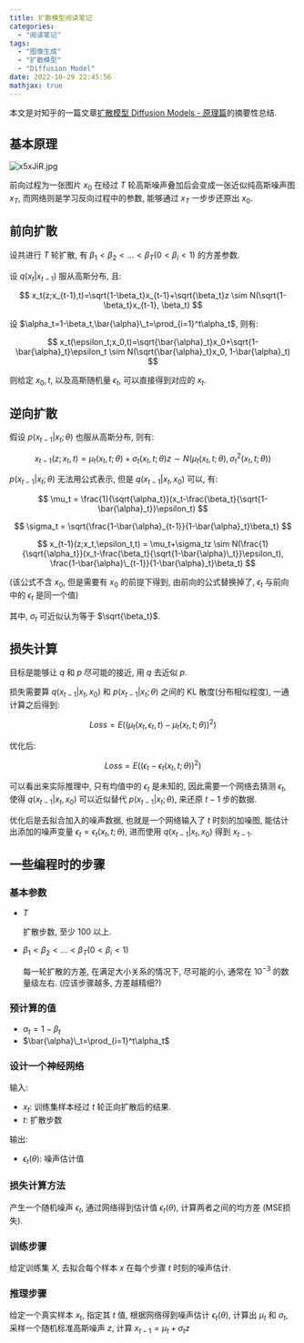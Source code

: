 ```yaml
---
title: 扩散模型阅读笔记
categories:
  - "阅读笔记"
tags:
  - "图像生成"
  - "扩散模型"
  - "Diffusion Model"
date: 2022-10-29 22:45:56
mathjax: true
---
```


本文是对知乎的一篇文章[扩散模型 Diffusion Models - 原理篇](https://zhuanlan.zhihu.com/p/548112711)的摘要性总结.

<!-- more -->

## 基本原理

![x5xJiR.jpg](/static/image/diffusion-model/x5xJiR.jpg)

前向过程为一张图片 $x_0$ 在经过 $T$ 轮高斯噪声叠加后会变成一张近似纯高斯噪声图 $x_T$, 而网络则是学习反向过程中的参数, 能够通过 $x_T$ 一步步还原出 $x_0$.

## 前向扩散

设共进行 $T$ 轮扩散, 有 $\beta_1 < \beta_2 < \dots < \beta_T (0 < \beta_i < 1)$ 的方差参数.

设 $q(x_t|x_{t-1})$ 服从高斯分布, 且:

$$
x_t(z;x_{t-1},t)=\sqrt{1-\beta_t}x_{t-1}+\sqrt{\beta_t}z \sim N(\sqrt{1-\beta_t}x_{t-1}, \beta_t)
$$

设 $\alpha_t=1-\beta_t,\bar{\alpha}\_t=\prod_{i=1}^t\alpha_t$, 则有:

$$
x_t(\epsilon_t;x_0,t)=\sqrt{\bar{\alpha}_t}x_0+\sqrt{1-\bar{\alpha}_t}\epsilon_t \sim N(\sqrt{\bar{\alpha}_t}x_0, 1-\bar{\alpha}_t)
$$

则给定 $x_0,t$, 以及高斯随机量 $\epsilon_t$, 可以直接得到对应的 $x_t$.

## 逆向扩散

假设 $p(x_{t-1}|x_t;\theta)$ 也服从高斯分布, 则有:

$$
x_{t-1}(z;x_t,t) = \mu_t(x_t, t;\theta)+\sigma_t(x_t, t;\theta)z \sim N(\mu_t(x_t, t;\theta), \sigma^2_t(x_t, t;\theta))
$$

$p(x_{t-1}|x_t;\theta)$ 无法用公式表示, 但是 $q(x_{t-1}|x_t,x_0)$ 可以, 有:

$$
\mu_t = \frac{1}{\sqrt{\alpha_t}}(x_t-\frac{\beta_t}{\sqrt{1-\bar{\alpha}_t}}\epsilon_t)
$$

$$
\sigma_t = \sqrt{\frac{1-\bar{\alpha}_{t-1}}{1-\bar{\alpha}_t}\beta_t}
$$

$$
x_{t-1}(z;x_t,\epsilon_t,t) = \mu_t+\sigma_tz \sim N(\frac{1}{\sqrt{\alpha_t}}(x_t-\frac{\beta_t}{\sqrt{1-\bar{\alpha}\_t}}\epsilon_t), \frac{1-\bar{\alpha}\_{t-1}}{1-\bar{\alpha}_t}\beta_t)
$$

(该公式不含 $x_0$, 但是需要有 $x_0$ 的前提下得到, 由前向的公式替换掉了, $\epsilon_t$ 与前向中的 $\epsilon_t$ 是同一个值)

其中, $\sigma_t$ 可近似认为等于 $\sqrt{\beta_t}$.

## 损失计算

目标是能够让 $q$ 和 $p$ 尽可能的接近, 用 $q$ 去近似 $p$.

损失需要算 $q(x_{t-1}|x_t,x_0)$ 和 $p(x_{t-1}|x_t;\theta)$ 之间的 KL 散度(分布相似程度), 一通计算之后得到:

$$
Loss = E((\mu_t(x_t, \epsilon_t, t)-\mu_t(x_t,t;\theta))^2)
$$

优化后:

$$
Loss = E((\epsilon_t-\epsilon_t(x_t,t;\theta))^2)
$$

可以看出来实际推理中, 只有均值中的 $\epsilon_t$ 是未知的, 因此需要一个网络去猜测 $\epsilon_t$, 使得 $q(x_{t-1}|x_t,x_0)$ 可以近似替代 $p(x_{t-1}|x_t;\theta)$, 来还原 $t-1$ 步的数据.

优化后是去拟合加入的噪声数据, 也就是一个网络输入了 $t$ 时刻的加噪图, 能估计出添加的噪声变量 $\epsilon_t=\epsilon_t(x_t,t;\theta)$, 进而使用 $q(x_{t-1}|x_t,x_0)$ 得到 $x_{t-1}$.

## 一些编程时的步骤

### 基本参数

- $T$

  扩散步数, 至少 $100$ 以上.

- $\beta_1 < \beta_2 < \dots < \beta_T (0 < \beta_i < 1)$
  
  每一轮扩散的方差, 在满足大小关系的情况下, 尽可能的小, 通常在 $10^{-3}$ 的数量级左右. (应该步骤越多, 方差越精细?)

### 预计算的值

- $\alpha_t=1-\beta_t$
- $\bar{\alpha}\_t=\prod_{i=1}^t\alpha_t$

### 设计一个神经网络

输入:

- $x_t$: 训练集样本经过 $t$ 轮正向扩散后的结果.
- $t$: 扩散步数

输出:

- $\epsilon_t(\theta)$: 噪声估计值

### 损失计算方法

产生一个随机噪声 $\epsilon_t$, 通过网络得到估计值 $\epsilon_t(\theta)$, 计算两者之间的均方差 (MSE损失).

### 训练步骤

给定训练集 $X$, 去拟合每个样本 $x$ 在每个步骤 $t$ 时刻的噪声估计.

### 推理步骤

给定一个真实样本 $x_t$, 指定其 $t$ 值, 根据网络得到噪声估计 $\epsilon_t(\theta)$, 计算出 $\mu_t$ 和 $\sigma_t$, 采样一个随机标准高斯噪声 $z$, 计算 $x_{t-1} = \mu_t+\sigma_tz$
